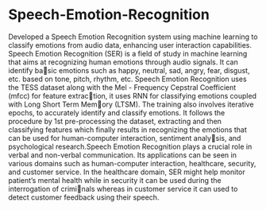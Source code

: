 # Speech-Emotion-Recognition
Developed a Speech Emotion Recognition system using machine learning to classify emotions from audio data, enhancing user interaction capabilities.
Speech Emotion Recognition (SER) is a field of study in machine learning that aims at recognizing human emotions through audio signals. It can identify basic emotions such as happy, neutral, sad, angry, fear, disgust, etc. based on tone, pitch, rhythm, etc. Speech Emotion Recognition uses the TESS dataset along with the Mel - Frequency Cepstral Coefficient (mfcc) for feature extraction, it uses RNN for classifying emotions coupled with Long Short Term Memory (LTSM). The training also involves iterative epochs, to accurately identify and classify emotions. It follows the procedure by 1st pre-processing the dataset, extracting and then classifying features which finally results in recognizing the emotions that can be used for human-computer interaction, sentiment analysis, and psychological research.Speech Emotion Recognition plays a crucial role in verbal and non-verbal communication. Its applications can be seen in various domains such as human-computer interaction, healthcare, security, and customer service. In the healthcare domain, SER might help monitor patient’s mental health while in security it can be used during the interrogation of criminals whereas in customer service it can used to detect customer feedback using their speech.
